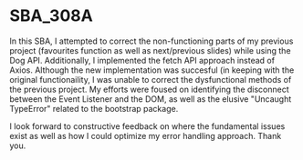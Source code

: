 # SBA_308A

In this SBA, I attempted to correct the non-functioning parts of my previous project (favourites function as well as next/previous slides) while using the Dog API. 
Additionally, I implemented the fetch API approach instead of Axios.
Although the new implementation was succesful (in keeping with the original functionaility, I was unable to correct the dysfunctional methods of the previous project.
My efforts were foused on identifying the disconnect between the Event Listener and the DOM, as well as the elusive "Uncaught TypeError" related to the bootstrap package.

I look forward to constructive feedback on where the fundamental issues exist as well as how I could optimize my error handling approach.
Thank you. 
